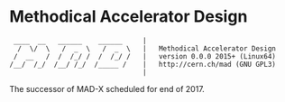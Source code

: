 Methodical Accelerator Design
===

     ____  __   ______    ______     |
      /  \/  \   /  _  \   /  _  \   |   Methodical Accelerator Design
     /  __   /  /  /_/ /  /  /_/ /   |   version 0.0.0 2015+ (Linux64)
    /__/  /_/  /__/ /_/  /_____ /    |   http://cern.ch/mad (GNU GPL3)
                                     |

The successor of MAD-X scheduled for end of 2017.
